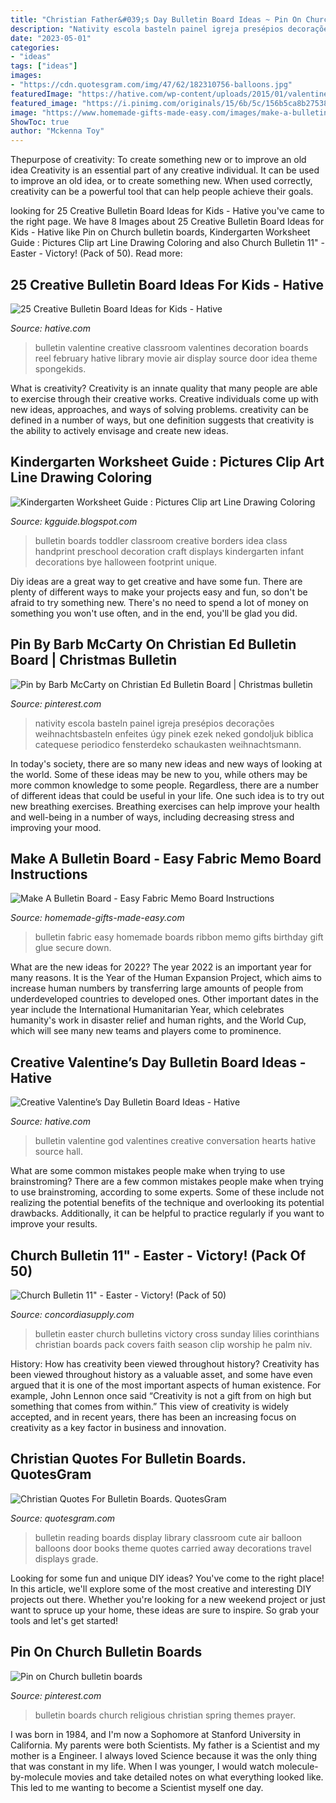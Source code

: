 ```yaml
---
title: "Christian Father&#039;s Day Bulletin Board Ideas ~ Pin On Church Bulletin Boards"
description: "Nativity escola basteln painel igreja presépios decorações weihnachtsbasteln enfeites úgy pinek ezek neked gondoljuk biblica catequese periodico fensterdeko schaukasten weihnachtsmann"
date: "2023-05-01"
categories:
- "ideas"
tags: ["ideas"]
images:
- "https://cdn.quotesgram.com/img/47/62/182310756-balloons.jpg"
featuredImage: "https://hative.com/wp-content/uploads/2015/01/valentines-day-bulletin-board/7-valentines-day-bulletin-board.jpg"
featured_image: "https://i.pinimg.com/originals/15/6b/5c/156b5ca8b2753867c3c83a89ff30709f.jpg"
image: "https://www.homemade-gifts-made-easy.com/images/make-a-bulletin-board-step4.jpg"
ShowToc: true
author: "Mckenna Toy"
---
```



Thepurpose of creativity: To create something new or to improve an old idea
Creativity is an essential part of any creative individual. It can be used to improve an old idea, or to create something new. When used correctly, creativity can be a powerful tool that can help people achieve their goals.

	

		
looking for 25 Creative Bulletin Board Ideas for Kids - Hative you've came to the right page. We have 8 Images about 25 Creative Bulletin Board Ideas for Kids - Hative like Pin on Church bulletin boards, Kindergarten Worksheet Guide : Pictures Clip art Line Drawing Coloring and also Church Bulletin 11&quot; - Easter - Victory! (Pack of 50). Read more:
		
    
## 25 Creative Bulletin Board Ideas For Kids - Hative

<img loading=lazy src="https://hative.com/wp-content/uploads/2014/06/bulletin-board-ideas/24-valentine-bulletin-board.jpg" onerror="this.onerror=null;this.src='https://tse2.mm.bing.net/th?id=OIP.TwYNcE3e_PDea9T5K4gRGgHaFj&amp;pid=15.1';" alt="25 Creative Bulletin Board Ideas for Kids - Hative">

_Source: hative.com_

>bulletin valentine creative classroom valentines decoration boards reel february hative library movie air display source door idea theme spongekids. 

	

What is creativity?
Creativity is an innate quality that many people are able to exercise through their creative works. Creative individuals come up with new ideas, approaches, and ways of solving problems. creativity can be defined in a number of ways, but one definition suggests that creativity is the ability to actively envisage and create new ideas.

    
## Kindergarten Worksheet Guide : Pictures Clip Art Line Drawing Coloring

<img loading=lazy src="http://2.bp.blogspot.com/-LlfWITAWBqU/ULLlxmDbfsI/AAAAAAAABJQ/vlmURd40Y6Q/s1600/036.jpg" onerror="this.onerror=null;this.src='https://tse1.mm.bing.net/th?id=OIP.KZubU1MhYsW5KD03xDfwLgHaDv&amp;pid=15.1';" alt="Kindergarten Worksheet Guide : Pictures Clip art Line Drawing Coloring">

_Source: kgguide.blogspot.com_

>bulletin boards toddler classroom creative borders idea class handprint preschool decoration craft displays kindergarten infant decorations bye halloween footprint unique. 

	

Diy ideas are a great way to get creative and have some fun. There are plenty of different ways to make your projects easy and fun, so don't be afraid to try something new. There's no need to spend a lot of money on something you won't use often, and in the end, you'll be glad you did.

    
## Pin By Barb McCarty On Christian Ed Bulletin Board | Christmas Bulletin

<img loading=lazy src="https://i.pinimg.com/originals/15/6b/5c/156b5ca8b2753867c3c83a89ff30709f.jpg" onerror="this.onerror=null;this.src='https://tse2.mm.bing.net/th?id=OIP.-p62RWp2HtrOfdDqbHdUJQHaJ4&amp;pid=15.1';" alt="Pin by Barb McCarty on Christian Ed Bulletin Board | Christmas bulletin">

_Source: pinterest.com_

>nativity escola basteln painel igreja presépios decorações weihnachtsbasteln enfeites úgy pinek ezek neked gondoljuk biblica catequese periodico fensterdeko schaukasten weihnachtsmann. 

	

In today's society, there are so many new ideas and new ways of looking at the world. Some of these ideas may be new to you, while others may be more common knowledge to some people. Regardless, there are a number of different ideas that could be useful in your life. One such idea is to try out new breathing exercises. Breathing exercises can help improve your health and well-being in a number of ways, including decreasing stress and improving your mood.

    
## Make A Bulletin Board - Easy Fabric Memo Board Instructions

<img loading=lazy src="https://www.homemade-gifts-made-easy.com/images/make-a-bulletin-board-step4.jpg" onerror="this.onerror=null;this.src='https://tse4.mm.bing.net/th?id=OIP.3QCUBa5bFS9iK6yL-tjKHgHaE9&amp;pid=15.1';" alt="Make A Bulletin Board - Easy Fabric Memo Board Instructions">

_Source: homemade-gifts-made-easy.com_

>bulletin fabric easy homemade boards ribbon memo gifts birthday gift glue secure down. 

	

What are the new ideas for 2022?
The year 2022 is an important year for many reasons. It is the Year of the Human Expansion Project, which aims to increase human numbers by transferring large amounts of people from underdeveloped countries to developed ones. Other important dates in the year include the International Humanitarian Year, which celebrates humanity's work in disaster relief and human rights, and the World Cup, which will see many new teams and players come to prominence.

    
## Creative Valentine’s Day Bulletin Board Ideas - Hative

<img loading=lazy src="https://hative.com/wp-content/uploads/2015/01/valentines-day-bulletin-board/7-valentines-day-bulletin-board.jpg" onerror="this.onerror=null;this.src='https://tse3.mm.bing.net/th?id=OIP.o5mP9UafoXsGfo-3Chkb9AHaJ4&amp;pid=15.1';" alt="Creative Valentine’s Day Bulletin Board Ideas - Hative">

_Source: hative.com_

>bulletin valentine god valentines creative conversation hearts hative source hall. 

	

What are some common mistakes people make when trying to use brainstroming?
There are a few common mistakes people make when trying to use brainstroming, according to some experts. Some of these include not realizing the potential benefits of the technique and overlooking its potential drawbacks. Additionally, it can be helpful to practice regularly if you want to improve your results.

    
## Church Bulletin 11&quot; - Easter - Victory! (Pack Of 50)

<img loading=lazy src="https://www.concordiasupply.com/sca/A4613-media-01.jpg?resizeid=3&amp;resizeh=600&amp;resizew=600" onerror="this.onerror=null;this.src='https://tse4.mm.bing.net/th?id=OIP.66DoYayma1xEiQtSRfPzPQAAAA&amp;pid=15.1';" alt="Church Bulletin 11&quot; - Easter - Victory! (Pack of 50)">

_Source: concordiasupply.com_

>bulletin easter church bulletins victory cross sunday lilies corinthians christian boards pack covers faith season clip worship he palm niv. 

	

History: How has creativity been viewed throughout history?
Creativity has been viewed throughout history as a valuable asset, and some have even argued that it is one of the most important aspects of human existence. For example, John Lennon once said “Creativity is not a gift from on high but something that comes from within.” This view of creativity is widely accepted, and in recent years, there has been an increasing focus on creativity as a key factor in business and innovation.

    
## Christian Quotes For Bulletin Boards. QuotesGram

<img loading=lazy src="https://cdn.quotesgram.com/img/47/62/182310756-balloons.jpg" onerror="this.onerror=null;this.src='https://tse2.mm.bing.net/th?id=OIP.fKGy0n0CIfrT3nybY23tkQHaFj&amp;pid=15.1';" alt="Christian Quotes For Bulletin Boards. QuotesGram">

_Source: quotesgram.com_

>bulletin reading boards display library classroom cute air balloon balloons door books theme quotes carried away decorations travel displays grade. 

	

Looking for some fun and unique DIY ideas? You've come to the right place! In this article, we'll explore some of the most creative and interesting DIY projects out there. Whether you're looking for a new weekend project or just want to spruce up your home, these ideas are sure to inspire. So grab your tools and let's get started!

    
## Pin On Church Bulletin Boards

<img loading=lazy src="https://i.pinimg.com/originals/fb/65/01/fb650128ddb2bf3200fdbc63af999709.jpg" onerror="this.onerror=null;this.src='https://tse3.mm.bing.net/th?id=OIP.uXTFdE12G9mlNz75KayI0gHaJ4&amp;pid=15.1';" alt="Pin on Church bulletin boards">

_Source: pinterest.com_

>bulletin boards church religious christian spring themes prayer. 

	

I was born in 1984, and I'm now a Sophomore at Stanford University in California. My parents were both Scientists. My father is a Scientist and my mother is a Engineer. I always loved Science because it was the only thing that was constant in my life. When I was younger, I would watch molecule-by-molecule movies and take detailed notes on what everything looked like. This led to me wanting to become a Scientist myself one day.

